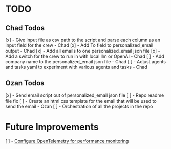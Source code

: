 # TODO

## Chad Todos
[x] - Give input file as csv path to the script and parse each column as an input field for the crew - Chad
[x] - Add To field to personalized_email output - Chad
[x] - Add all emails to one personalized_email json file
[x] - Add a switch for the crew to run in with local llm or OpenAI - Chad
[ ] - Add company name to the personalized_email json file - Chad
[ ] - Adjust agents and tasks yaml to experiment with various agents and tasks - Chad


## Ozan Todos
[x] - Send email script out of personalized_email json file
[ ] - Repo readme file fix
[ ] - Create an html css template for the email that will be used to send the email - Ozan
[ ] - Orchestration of all the projects in the repo


# Future Improvements
[ ] - [Configure OpenTelemetry for performance monitoring](https://docs.crewai.com/how-to/openlit-observability)
